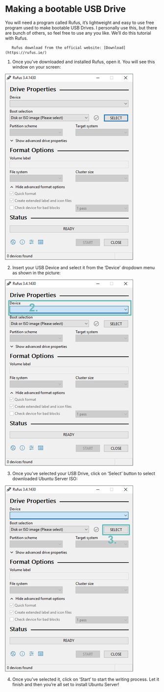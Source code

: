 # Making a bootable USB Drive

You will need a program called Rufus, it’s lightweight and easy to use free program used to make bootable USB Drives. I personally use this, but there are bunch of others, so feel free to use any you like. We’ll do this tutorial with Rufus. 

       Rufus download from the official website: [Download](https://rufus.ie/) 

1. Once you’ve downloaded and installed Rufus, open it. You will see this window on your screen:  

![](../../.gitbook/assets/rufus.png)

2.  Insert your USB Device and select it from the ‘Device’ dropdown menu as shown in the picture:  

![](../../.gitbook/assets/rufus-2.png)

3. Once you’ve selected your USB Drive, click on ‘Select’ button to select downloaded Ubuntu Server ISO:  

![](../../.gitbook/assets/rufus-3.png)

4. Once you’ve selected it, click on ‘Start’ to start the writing process. Let it finish and then you’re all set to install Ubuntu Server!   


